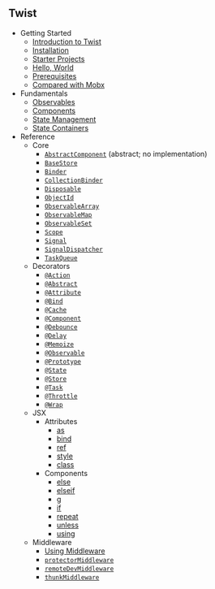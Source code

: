 ## Twist

* Getting Started
  * [Introduction to Twist](./getting-started/index.md)
  * [Installation](./getting-started/installation.md)
  * [Starter Projects](./getting-started/starter-projects.md)
  * [Hello, World](./getting-started/hello-world.md)
  * [Prerequisites](./getting-started/prerequisites.md)
  * [Compared with Mobx](./getting-started/compared-with-mobx.md)
* Fundamentals
  * [Observables](./fundamentals/observables.md)
  * [Components](./fundamentals/components.md)
  * [State Management](./fundamentals/state-management.md)
  * [State Containers](./fundamentals/state-containers.md)
* Reference
  * Core
    * [`AbstractComponent`](./reference/core/AbstractComponent.md) (abstract; no implementation)
    * [`BaseStore`](./reference/core/BaseStore.md)
    * [`Binder`](./reference/core/Binder.md)
    * [`CollectionBinder`](./reference/core/CollectionBinder.md)
    * [`Disposable`](./reference/core/Disposable.md)
    * [`ObjectId`](./reference/core/ObjectId.md)
    * [`ObservableArray`](./reference/core/ObservableArray.md)
    * [`ObservableMap`](./reference/core/ObservableMap.md)
    * [`ObservableSet`](./reference/core/ObservableSet.md)
    * [`Scope`](./reference/core/Scope.md)
    * [`Signal`](./reference/core/Signal.md)
    * [`SignalDispatcher`](./reference/core/SignalDispatcher.md)
    * [`TaskQueue`](./reference/core/TaskQueue.md)
  * Decorators
    * [`@Action`](./reference/decorators/Action.md)
    * [`@Abstract`](./reference/decorators/Abstract.md)
    * [`@Attribute`](./reference/decorators/Attribute.md)
    * [`@Bind`](./reference/decorators/Bind.md)
    * [`@Cache`](./reference/decorators/Cache.md)
    * [`@Component`](./reference/decorators/Component.md)
    * [`@Debounce`](./reference/decorators/Debounce.md)
    * [`@Delay`](./reference/decorators/Delay.md)
    * [`@Memoize`](./reference/decorators/Memoize.md)
    * [`@Observable`](./reference/decorators/Observable.md)
    * [`@Prototype`](./reference/decorators/Prototype.md)
    * [`@State`](./reference/decorators/State.md)
    * [`@Store`](./reference/decorators/Store.md)
    * [`@Task`](./reference/decorators/Task.md)
    * [`@Throttle`](./reference/decorators/Throttle.md)
    * [`@Wrap`](./reference/decorators/Wrap.md)
  * JSX
    * Attributes
      * [as](./reference/jsx/attributes/as.md)
      * [bind](./reference/jsx/attributes/bind.md)
      * [ref](./reference/jsx/attributes/ref.md)
      * [style](./reference/jsx/attributes/style.md)
      * [class](./reference/jsx/attributes/class.md)
    * Components
      * [else](./reference/jsx/components/else.md)
      * [elseif](./reference/jsx/components/elseif.md)
      * [g](./reference/jsx/components/g.md)
      * [if](./reference/jsx/components/if.md)
      * [repeat](./reference/jsx/components/repeat.md)
      * [unless](./reference/jsx/components/unless.md)
      * [using](./reference/jsx/components/using.md)
  * Middleware
    * [Using Middleware](./reference/middleware/index.md)
    * [`protectorMiddleware`](./reference/middleware/protectorMiddleware.md)
    * [`remoteDevMiddleware`](./reference/middleware/remoteDevMiddleware.md)
    * [`thunkMiddleware`](./reference/middlware/thunkMiddleware.md)